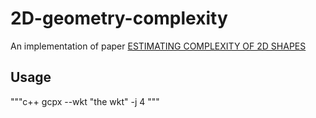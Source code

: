 # 2D-geometry-complexity
An implementation of paper [ESTIMATING COMPLEXITY OF 2D SHAPES](https://ieeexplore.ieee.org/abstract/document/4014089)

## Usage
"""c++
gcpx --wkt "the wkt" -j 4
"""
